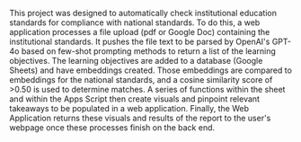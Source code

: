 This project was designed to automatically check institutional education standards for compliance with national standards.  To do this, a web application processes a file upload (pdf or Google Doc) containing the institutional standards.  It pushes the file text to be parsed by OpenAI's GPT-4o based on few-shot prompting methods to return a list of the learning objectives.  The learning objectives are added to a database (Google Sheets) and have embeddings created.  Those embeddings are compared to embeddings for the national standards, and a cosine similarity score of >0.50 is used to determine matches.  A series of functions within the sheet and within the Apps Script then create visuals and pinpoint relevant takeaways to be populated in a web application.  Finally, the Web Application returns these visuals and results of the report to the user's webpage once these processes finish on the back end.